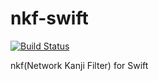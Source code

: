 # nkf-swift

[![Build Status](https://travis-ci.org/novi/nkf-swift.svg?branch=master)](https://travis-ci.org/novi/nkf-swift)

nkf(Network Kanji Filter) for Swift
